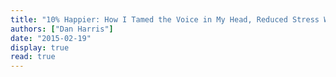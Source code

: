 ```yaml
---
title: "10% Happier: How I Tamed the Voice in My Head, Reduced Stress Without Losing My Edge, and Found Self-Help That Actually Works--A True Story"
authors: ["Dan Harris"]
date: "2015-02-19"
display: true
read: true
---
```


